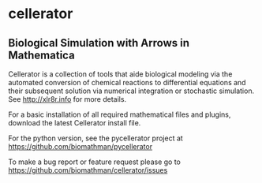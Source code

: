 # cellerator
## Biological Simulation with Arrows in Mathematica


Cellerator is a collection of tools that aide biological 
modeling via the automated conversion of chemical reactions 
to differential equations and their subsequent solution via 
numerical integration or stochastic simulation. See http://xlr8r.info for 
more details.

For a basic installation of all required mathematical files and plugins, 
download the latest Cellerator install file. 

For the python version, see the pycellerator project at https://github.com/biomathman/pycellerator

To make a bug report or feature request please go to https://github.com/biomathman/cellerator/issues 


